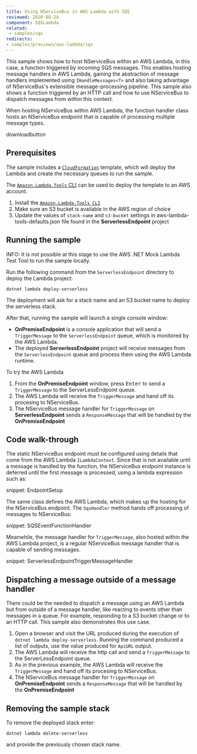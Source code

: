 ```yaml
---
title: Using NServiceBus in AWS Lambda with SQS
reviewed: 2020-08-24
component: SQSLambda
related:
 - samples/sqs
redirects:
- samples/previews/aws-lambda/sqs
---
```


This sample shows how to host NServiceBus within an AWS Lambda, in this case, a function triggered by incoming SQS messages. This enables hosting message handlers in AWS Lambda, gaining the abstraction of message handlers implemented using `IHandleMessages<T>` and also taking advantage of NServiceBus's extensible message-processing pipeline. This sample also shows a function triggered by an HTTP call and how to use NServiceBus to dispatch messages from within this context.

When hosting NServiceBus within AWS Lambda, the function handler class hosts an NServiceBus endpoint that is capable of processing multiple message types.

downloadbutton

## Prerequisites

The sample includes a [`CloudFormation`](https://aws.amazon.com/cloudformation/aws-cloudformation-templates/) template, which will deploy the Lambda and create the necessary queues to run the sample.

The [`Amazon.Lambda.Tools` CLI](https://github.com/aws/aws-lambda-dotnet) can be used to deploy the template to an AWS account.

1. Install the [`Amazon.Lambda.Tools CLI`](https://github.com/aws/aws-lambda-dotnet#amazonlambdatools)
1. Make sure an S3 bucket is available in the AWS region of choice
2. Update the values of `stack-name` and `s3-bucket` settings in aws-lambda-tools-defaults.json file found in the **ServerlessEndpoint** project

## Running the sample

INFO: It is not possible at this stage to use the AWS .NET Mock Lambda Test Tool to run the sample locally.

Run the following command from the `ServerlessEndpoint` directory to deploy the Lambda project:

`dotnet lambda deploy-serverless`

The deployment will ask for a stack name and an S3 bucket name to deploy the serverless stack.

After that, running the sample will launch a single console window:

* **OnPremiseEndpoint** is a console application that will send a `TriggerMessage` to the `ServerlessEndpoint` queue, which is monitored by the AWS Lambda.
* The deployed **ServerlessEndpoint** project will receive messages from the `ServerlessEndpoint` queue and process them using the AWS Lambda runtime.

To try the AWS Lambda

1. From the **OnPremiseEndpoint** window, press <kbd>Enter</kbd> to send a `TriggerMessage` to the ServerLessEndpoint queue.
1. The AWS Lambda will receive the `TriggerMessage` and hand off its procesing to NServiceBus.
1. The NServiceBus message handler for `TriggerMessage` on **ServerlessEndpoint** sends a `ResponseMessage` that will be handled by the **OnPremiseEndpoint**

## Code walk-through

The static NServiceBus endpoint must be configured using details that come from the AWS Lambda `ILambdaContext`. Since that is not available until a message is handled by the function, the NServiceBus endpoint instance is deferred until the first message is processed, using a lambda expression such as:

snippet: EndpointSetup

The same class defines the AWS Lambda, which makes up the hosting for the NServiceBus endpoint. The `SqsHandler` method hands off processing of messages to NServiceBus:

snippet: SQSEventFunctionHandler

Meanwhile, the message handler for `TriggerMessage`, also hosted within the AWS Lambda project, is a regular NServiceBus message handler that is capable of sending messages.

snippet: ServerlessEndpointTriggerMessageHandler

## Dispatching a message outside of a message handler

There could be the needed to dispatch a message using an AWS Lambda but from outside of a message handler, like reacting to events other than messages in a queue. For example, responding to a S3 bucket change or to an HTTP call. This sample also demonstrates this use case.

1. Open a browser and visit the URL produced during the execution of  `dotnet lambda deploy-serverless`. Running the command produced a list of outputs, use the value produced for `ApiURL` output.
1. The AWS Lambda will receive the http call and send a `TriggerMessage` to the ServerLessEndpoint queue.
2. As in the previous example, the AWS Lambda will receive the `TriggerMessage` and hand off its procesing to NServiceBus.
1. The NServiceBus message handler for `TriggerMessage` on **OnPremiseEndpoint** sends a `ResponseMessage` that will be handled by the **OnPremiseEndpoint**

## Removing the sample stack

To remove the deployed stack enter:

`dotnet lambda delete-serverless`

and provide the previously chosen stack name.